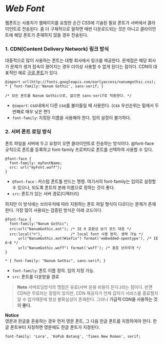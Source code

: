 # ***Web Font***

웹폰트는 사용자가 웹페이지를 요청한 순간 CSS에 기술된 필요 폰트가 서버에서 클라이언트로 전송된다. 좀 더 구체적으로 말하면 매번 다운로드되는 것은 아니고 클라이언트에 해당 폰트가 존재하지 않을 경우 전송된다.

### 1. CDN(Content Delivery Network) 링크 방식
대중적으로 많이 사용하는 폰트는 대형 회사에서 링크를 제공한다. 문제점은 해당 회사가 문제가 생겨 접속이 끊어지는 경우 더이상 사용할 수 없게 된다는 점이다.
CDN의 대표적인 예로 [구글 폰트](https://font.google.com)가 있다.

```
@import url(http://fonts.googleapis.com/earlyaccess/nanumgothic.css);
* { font-family:'Nanum Gothic', sans-serif; }

/* 모든 폰트를 Nanum Gothic으로, 없으면 sans-serif로 적용한다. */
```
* ```@import```: css내에서 다른 css를 불러들일 때 사용한다. (css 우선순위는 밑에서 두번째로 매우 낮은 편!)
* ```font-family```: 지정된 이름을 사용해야 한다. 임의 설정이 불가하다.
### 2. 서버 폰트 로딩 방식
폰트 파일을 서버에 두고 요청이 오면 클라이언트로 전송하는 방식이다. @font-face 규칙으로 폰트를 등록하고 font-family 프로퍼티로 폰트를 선택하여 사용할 수 있다.
```
@font-face {
  font-family: myFontName;
  src: url("myFont.woff");
}
```
* ```@font-face``` : 커스텀 폰트틀 만드는 명령. 여기서의 font-family는 임의로 설정할 수 있으나, 되도록 폰트의 본래 이름으로 정하는 것이 좋다.
* ```src```: 폰트가 있는 서버 경로(디렉터리)

하지만 이 방식에는 브라우저에 따라 지원하는 폰트 파일 형식이 다르다는 문제가 존재한다. 가장 많이 사용되는 검증된 방식은 아래 코드이다.
```
@font-face {
  font-family:"Nanum Gothic";
  src:url("NanumGothic.eot"); /* IE 9 호환성 보기 모드 대응 */
  src:local("☺"),             /* local font 사용 방지. 생략 가능 */
      url("NanumGothic.eot?#iefix") format('embedded-opentype'), /* IE 6~8 */
      url("NanumGothic.woff") format('woff'); /* 표준 브라우저 */
}

* { font-family: "Nanum Gothic", sans-serif; }
```

* ```font-family```: 폰트 이름 정의. 임의 지정 가능.
* ```src```: 폰트를 다운받을 경로

> **Note** 서버로딩방식의 맹점은 유료(서버 운용 비용이 든다.)라는 점이다. 반면 CDN은 무료라는 장점이 있지만, CDN 제공자가 언제 갑자기 서비스를 종료할지 알 수 없기때문에 항상 불확실성이 존재한다. 그러나 **가급적 CDN을 사용하는 것이 좋다.**

 **Notice**  
영문과 한글을 혼용하는 경우 먼저 영문 폰트, 그 다음 한글 폰트를 지정하여야 한다. 한글 폰트부터 지정하면 영문에도 한글 폰트가 지정된다.  

```font-family: 'Lora', 'KoPub Batang', 'Times New Roman', serif;```  


